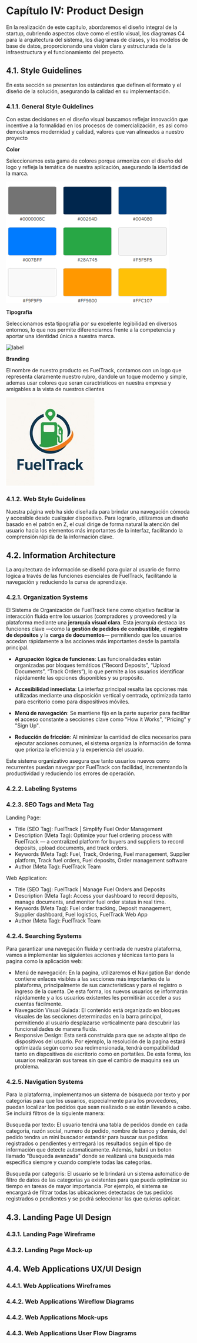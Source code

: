 # Capítulo IV: Product Design
En la realización de este capitulo, abordaremos el diseño integral de la startup, cubriendo aspectos clave como el estilo visual, los diagramas C4 para la arquitectura del sistema, los diagramas de clases, y los modelos de base de datos, proporcionando una visión clara y estructurada de la infraestructura y el funcionamiento del proyecto.

## 4.1. Style Guidelines
En esta sección se presentan los estándares que definen el formato y el diseño de la solución, asegurando la calidad en su implementación.

### 4.1.1. General Style Guidelines
Con estas decisiones en el diseño visual buscamos reflejar innovación que incentive a la formalidad en los procesos de comercialización, es asi como demostramos modernidad y calidad, valores que van alineados a nuestro proyecto

**Color**

Seleccionamos esta gama de colores porque armoniza con el diseño del logo y refleja la temática de nuestra aplicación, asegurando la identidad de la marca.

![Color Palette](img/Color-palette.jpg)

**Tipografia**

Seleccionamos esta tipografía por su excelente legibilidad en diversos entornos, lo que nos permite diferenciarnos frente a la competencia y aportar una identidad única a nuestra marca.

![label](img/label.png)

**Branding**

El nombre de nuestro producto es FuelTrack, contamos con un logo que representa claramente nuestro rubro, dandole un toque moderno y simple, ademas usar colores que seran caractristicos en nuestra empresa y amigables a la vista de nuestros clientes

![FuelTrack](img/logo-fueltrack.jpg)

### 4.1.2. Web Style Guidelines
Nuestra página web ha sido diseñada para brindar una navegación cómoda y accesible desde cualquier dispositivo. Para lograrlo, utilizamos un diseño basado en el patrón en Z, el cual dirige de forma natural la atención del usuario hacia los elementos más importantes de la interfaz, facilitando la comprensión rápida de la información clave.
## 4.2. Information Architecture
La arquitectura de información se diseñó para guiar al usuario de forma lógica a través de las funciones esenciales de FuelTrack, facilitando la navegación y reduciendo la curva de aprendizaje.

### 4.2.1. Organization Systems
El Sistema de Organización de FuelTrack tiene como objetivo facilitar la interacción fluida entre los usuarios (compradores y proveedores) y la plataforma mediante una **jerarquía visual clara**. Esta jerarquía destaca las funciones clave —como la **gestión de pedidos de combustible**, el **registro de depósitos** y la **carga de documentos**— permitiendo que los usuarios accedan rápidamente a las acciones más importantes desde la pantalla principal.

- **Agrupación lógica de funciones**: Las funcionalidades están organizadas por bloques temáticos (“Record Deposits”, “Upload Documents”, “Track Orders”), lo que permite a los usuarios identificar rápidamente las opciones disponibles y su propósito.
  
- **Accesibilidad inmediata**: La interfaz principal resalta las opciones más utilizadas mediante una disposición vertical y centrada, optimizada tanto para escritorio como para dispositivos móviles.
  
- **Menú de navegación**: Se mantiene fijo en la parte superior para facilitar el acceso constante a secciones clave como "How it Works", "Pricing" y "Sign Up".
  
- **Reducción de fricción**: Al minimizar la cantidad de clics necesarios para ejecutar acciones comunes, el sistema organiza la información de forma que prioriza la eficiencia y la experiencia del usuario.

Este sistema organizativo asegura que tanto usuarios nuevos como recurrentes puedan navegar por FuelTrack con facilidad, incrementando la productividad y reduciendo los errores de operación.

### 4.2.2. Labeling Systems
### 4.2.3. SEO Tags and Meta Tag

Landing Page:
- Title (SEO Tag): FuelTrack | Simplify Fuel Order Management
- Description (Meta Tag): Optimize your fuel ordering process with FuelTrack — a centralized platform for buyers and suppliers to record deposits, upload documents, and track orders.
- Keywords (Meta Tag): Fuel, Track, Ordering, Fuel management, Supplier platform, Track fuel orders, Fuel deposits, Order management software
- Author (Meta Tag): FuelTrack Team

Web Application:
- Title (SEO Tag): FuelTrack | Manage Fuel Orders and Deposits
- Description (Meta Tag): Access your dashboard to record deposits, manage documents, and monitor fuel order status in real time.
- Keywords (Meta Tag): Fuel order tracking, Deposit management, Supplier dashboard, Fuel logistics, FuelTrack Web App
- Author (Meta Tag): FuelTrack Team

### 4.2.4. Searching Systems
Para garantizar una navegación fluida y centrada de nuestra plataforma, vamos a implementar las siguientes acciones y técnicas tanto para la pagina como la aplicación web:

- Menú de navegación: En la pagina, utilizaremos el Navigation Bar donde contiene enlaces visibles a las secciones más importantes de la plataforma, principalmente de sus caracteristicas y para el registro o ingreso de la cuenta. De esta forma, los nuevos usuarios se informarán rápidamente y a los usuarios existentes les permitirán acceder a sus cuentas fácilmente.
- Navegación Visual Guiada: El contenido está organizado en bloques visuales de las secciones determinadas en la barra principal, permitiendo al usuario desplazarse verticalmente para descubrir las funcionalidades de manera fluida.
- Responsive Design: Esta será construida para que se adapte al tipo de dispositivos del usuario. Por ejemplo, la resolución de la pagina estará optimizada según como sea redimensionada, tendrá compatibilidad tanto en dispositivos de escritorio como en portatiles. De esta forma, los usuarios realizarán sus tareas sin que el cambio de maquina sea un problema.

### 4.2.5. Navigation Systems
Para la plataforma, implementamos un sistema de búsqueda por texto y por categorias para que los usuarios, especialmente para los proveedores, puedan localizar los pedidos que sean realizado o se están llevando a cabo. Se incluirá filtros de la siguiente manera:

Busqueda por texto: El usuario tendrá una tabla de pedidos donde en cada categoria, razón social, numero de pedido, nombre de banco y demás, del pedido tendra un mini buscador estandár para buscar sus pedidos registrados o pendientes y entregará los resultados según el tipo de información que detecte automaticamente. Además, habrá un boton llamado "Busqueda avanzada" donde se realizará una busqueda más especifica siempre y cuando complete todas las categorias.

Busqueda por categoris: El usuario se le brindará un sistema automatico de filtro de datos de las categorias ya existentes para que pueda optimizar su tiempo en tareas de mayor importancia. Por ejemplo, el sistema se encargará de filtrar todas las ubicaciones detectadas de tus pedidos registrados o pendientes y se podrá seleccionar las que quieras aplicar.

## 4.3. Landing Page UI Design
### 4.3.1. Landing Page Wireframe
### 4.3.2. Landing Page Mock-up

## 4.4. Web Applications UX/UI Design
### 4.4.1. Web Applications Wireframes
### 4.4.2. Web Applications Wireflow Diagrams
### 4.4.2. Web Applications Mock-ups
### 4.4.3. Web Applications User Flow Diagrams
